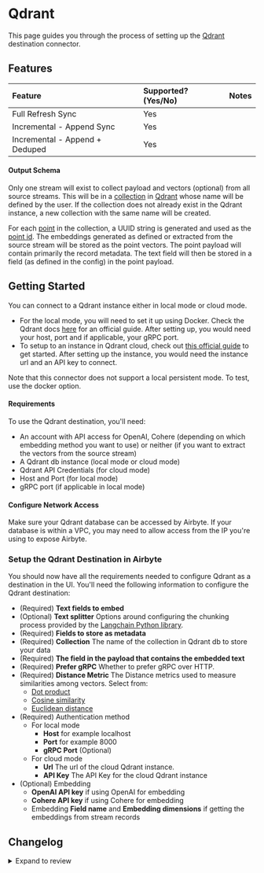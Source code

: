 # Qdrant

This page guides you through the process of setting up the [Qdrant](https://qdrant.tech/documentation/) destination connector.

## Features

| Feature                        | Supported?\(Yes/No\) | Notes |
| :----------------------------- | :------------------- | :---- |
| Full Refresh Sync              | Yes                  |       |
| Incremental - Append Sync      | Yes                  |       |
| Incremental - Append + Deduped | Yes                  |       |

#### Output Schema

Only one stream will exist to collect payload and vectors (optional) from all source streams. This will be in a [collection](https://qdrant.tech/documentation/concepts/collections/) in [Qdrant](https://qdrant.tech/documentation/) whose name will be defined by the user. If the collection does not already exist in the Qdrant instance, a new collection with the same name will be created.

For each [point](https://qdrant.tech/documentation/concepts/points/) in the collection, a UUID string is generated and used as the [point id](https://qdrant.tech/documentation/concepts/points/#point-ids). The embeddings generated as defined or extracted from the source stream will be stored as the point vectors. The point payload will contain primarily the record metadata. The text field will then be stored in a field (as defined in the config) in the point payload.

## Getting Started

You can connect to a Qdrant instance either in local mode or cloud mode.

- For the local mode, you will need to set it up using Docker. Check the Qdrant docs [here](https://qdrant.tech/documentation/guides/installation/#docker) for an official guide. After setting up, you would need your host, port and if applicable, your gRPC port.
- To setup to an instance in Qdrant cloud, check out [this official guide](https://qdrant.tech/documentation/cloud/) to get started. After setting up the instance, you would need the instance url and an API key to connect.

Note that this connector does not support a local persistent mode. To test, use the docker option.

#### Requirements

To use the Qdrant destination, you'll need:

- An account with API access for OpenAI, Cohere (depending on which embedding method you want to use) or neither (if you want to extract the vectors from the source stream)
- A Qdrant db instance (local mode or cloud mode)
- Qdrant API Credentials (for cloud mode)
- Host and Port (for local mode)
- gRPC port (if applicable in local mode)

#### Configure Network Access

Make sure your Qdrant database can be accessed by Airbyte. If your database is within a VPC, you may need to allow access from the IP you're using to expose Airbyte.

### Setup the Qdrant Destination in Airbyte

You should now have all the requirements needed to configure Qdrant as a destination in the UI. You'll need the following information to configure the Qdrant destination:

- (Required) **Text fields to embed**
- (Optional) **Text splitter** Options around configuring the chunking process provided by the [Langchain Python library](https://python.langchain.com/docs/get_started/introduction).
- (Required) **Fields to store as metadata**
- (Required) **Collection** The name of the collection in Qdrant db to store your data
- (Required) **The field in the payload that contains the embedded text**
- (Required) **Prefer gRPC** Whether to prefer gRPC over HTTP.
- (Required) **Distance Metric** The Distance metrics used to measure similarities among vectors. Select from:
  - [Dot product](https://en.wikipedia.org/wiki/Dot_product)
  - [Cosine similarity](https://en.wikipedia.org/wiki/Cosine_similarity)
  - [Euclidean distance](https://en.wikipedia.org/wiki/Euclidean_distance)
- (Required) Authentication method
  - For local mode
    - **Host** for example localhost
    - **Port** for example 8000
    - **gRPC Port** (Optional)
  - For cloud mode
    - **Url** The url of the cloud Qdrant instance.
    - **API Key** The API Key for the cloud Qdrant instance
- (Optional) Embedding
  - **OpenAI API key** if using OpenAI for embedding
  - **Cohere API key** if using Cohere for embedding
  - Embedding **Field name** and **Embedding dimensions** if getting the embeddings from stream records

## Changelog

<details>
  <summary>Expand to review</summary>

| Version | Date       | Pull Request                                              | Subject                                                                  |
| :------ | :--------- | :-------------------------------------------------------- | :----------------------------------------------------------------------- |
| 0.1.33 | 2025-03-01 | [54889](https://github.com/airbytehq/airbyte/pull/54889) | Update dependencies |
| 0.1.32 | 2025-02-22 | [54246](https://github.com/airbytehq/airbyte/pull/54246) | Update dependencies |
| 0.1.31 | 2025-02-15 | [53939](https://github.com/airbytehq/airbyte/pull/53939) | Update dependencies |
| 0.1.30 | 2025-02-08 | [53389](https://github.com/airbytehq/airbyte/pull/53389) | Update dependencies |
| 0.1.29 | 2025-02-01 | [52917](https://github.com/airbytehq/airbyte/pull/52917) | Update dependencies |
| 0.1.28 | 2025-01-25 | [52171](https://github.com/airbytehq/airbyte/pull/52171) | Update dependencies |
| 0.1.27 | 2025-01-18 | [51716](https://github.com/airbytehq/airbyte/pull/51716) | Update dependencies |
| 0.1.26 | 2025-01-11 | [51232](https://github.com/airbytehq/airbyte/pull/51232) | Update dependencies |
| 0.1.25 | 2025-01-04 | [50917](https://github.com/airbytehq/airbyte/pull/50917) | Update dependencies |
| 0.1.24 | 2024-12-28 | [50459](https://github.com/airbytehq/airbyte/pull/50459) | Update dependencies |
| 0.1.23 | 2024-12-21 | [50222](https://github.com/airbytehq/airbyte/pull/50222) | Update dependencies |
| 0.1.22 | 2024-12-14 | [49290](https://github.com/airbytehq/airbyte/pull/49290) | Update dependencies |
| 0.1.21 | 2024-11-25 | [48641](https://github.com/airbytehq/airbyte/pull/48641) | Update dependencies |
| 0.1.20 | 2024-11-04 | [48191](https://github.com/airbytehq/airbyte/pull/48191) | Update dependencies |
| 0.1.19 | 2024-10-29 | [47757](https://github.com/airbytehq/airbyte/pull/47757) | Update dependencies |
| 0.1.18 | 2024-10-28 | [47621](https://github.com/airbytehq/airbyte/pull/47621) | Update dependencies |
| 0.1.17 | 2024-10-28 | [47054](https://github.com/airbytehq/airbyte/pull/47054) | Update dependencies |
| 0.1.16 | 2024-10-12 | [46774](https://github.com/airbytehq/airbyte/pull/46774) | Update dependencies |
| 0.1.15 | 2024-10-05 | [46417](https://github.com/airbytehq/airbyte/pull/46417) | Update dependencies |
| 0.1.14 | 2024-09-28 | [46137](https://github.com/airbytehq/airbyte/pull/46137) | Update dependencies |
| 0.1.13 | 2024-09-21 | [45830](https://github.com/airbytehq/airbyte/pull/45830) | Update dependencies |
| 0.1.12 | 2024-09-14 | [45526](https://github.com/airbytehq/airbyte/pull/45526) | Update dependencies |
| 0.1.11 | 2024-09-07 | [45217](https://github.com/airbytehq/airbyte/pull/45217) | Update dependencies |
| 0.1.10 | 2024-08-31 | [44678](https://github.com/airbytehq/airbyte/pull/44678) | Update dependencies |
| 0.1.9 | 2024-08-17 | [44293](https://github.com/airbytehq/airbyte/pull/44293) | Update dependencies |
| 0.1.8 | 2024-08-12 | [43744](https://github.com/airbytehq/airbyte/pull/43744) | Update dependencies |
| 0.1.7 | 2024-08-10 | [43529](https://github.com/airbytehq/airbyte/pull/43529) | Update dependencies |
| 0.1.6 | 2024-08-03 | [43219](https://github.com/airbytehq/airbyte/pull/43219) | Update dependencies |
| 0.1.5 | 2024-07-27 | [42620](https://github.com/airbytehq/airbyte/pull/42620) | Update dependencies |
| 0.1.4 | 2024-07-20 | [42384](https://github.com/airbytehq/airbyte/pull/42384) | Update dependencies |
| 0.1.3 | 2024-07-13 | [41919](https://github.com/airbytehq/airbyte/pull/41919) | Update dependencies |
| 0.1.2 | 2024-07-10 | [41530](https://github.com/airbytehq/airbyte/pull/41530) | Update dependencies |
| 0.1.1 | 2024-07-09 | [41096](https://github.com/airbytehq/airbyte/pull/41096) | Update dependencies |
| 0.1.0 | 2024-06-27 | [41020](https://github.com/airbytehq/airbyte/pull/41020) | Update to Airbyte CDK 2.3 and qdrant-client 1.10 |
| 0.0.13 | 2024-06-27 | [40215](https://github.com/airbytehq/airbyte/pull/40215) | Replaced deprecated AirbyteLogger with logging.Logger |
| 0.0.12 | 2024-06-06 | [39172](https://github.com/airbytehq/airbyte/pull/39172) | [autopull] Upgrade base image to v1.2.2 |
| 0.0.11  | 2024-04-15 | [#37333](https://github.com/airbytehq/airbyte/pull/37333) | Updated CDK and pytest versions to fix security vulnerabilities          |
| 0.0.10  | 2023-12-11 | [#33303](https://github.com/airbytehq/airbyte/pull/33303) | Fix bug with embedding special tokens                                    |
| 0.0.9   | 2023-12-01 | [#32697](https://github.com/airbytehq/airbyte/pull/32697) | Allow omitting raw text                                                  |
| 0.0.8   | 2023-11-29 | [#32608](https://github.com/airbytehq/airbyte/pull/32608) | Support deleting records for CDC sources and fix spec schema             |
| 0.0.7   | 2023-11-13 | [#32357](https://github.com/airbytehq/airbyte/pull/32357) | Improve spec schema                                                      |
| 0.0.6   | 2023-10-23 | [#31563](https://github.com/airbytehq/airbyte/pull/31563) | Add field mapping option                                                 |
| 0.0.5   | 2023-10-15 | [#31329](https://github.com/airbytehq/airbyte/pull/31329) | Add OpenAI-compatible embedder option                                    |
| 0.0.4   | 2023-10-04 | [#31075](https://github.com/airbytehq/airbyte/pull/31075) | Fix OpenAI embedder batch size                                           |
| 0.0.3   | 2023-09-29 | [#30820](https://github.com/airbytehq/airbyte/pull/30820) | Update CDK                                                               |
| 0.0.2   | 2023-09-25 | [#30689](https://github.com/airbytehq/airbyte/pull/30689) | Update CDK to support Azure OpenAI embeddings and text splitting options |
| 0.0.1   | 2023-09-22 | [#30332](https://github.com/airbytehq/airbyte/pull/30332) | 🎉 New Destination: Qdrant (Vector Database)                             |

</details>
